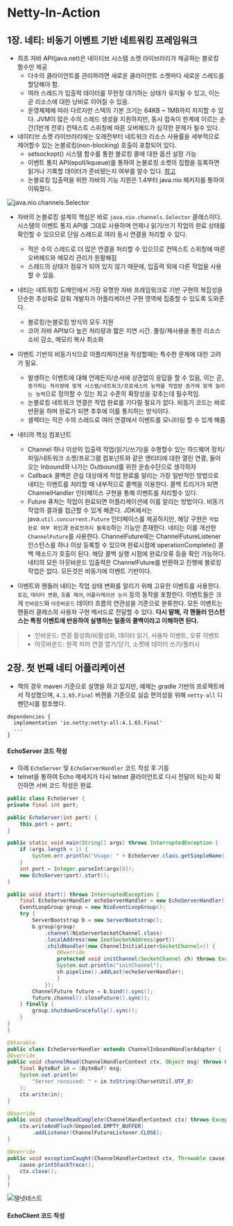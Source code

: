 # Netty-In-Action

## 1장. 네티: 비동기 이벤트 기반 네트워킹 프레임워크
- 최초 자바 API(java.net)은 네이티브 시스템 소켓 라이브러리가 제공하는 블로킹 함수만 제공
  - 다수의 클라이언트를 관리하려면 새로운 클라이언트 소켓마다 새로운 스레드를 할당해야 함.
  - 여러 스레드가 입출력 데이터를 무한정 대기하는 상태가 유지될 수 있고, 이는 곧 리소스에 대한 낭비로 이어질 수 있음.
  - 운영체제에 따라 다르지만 스텍의 기본 크기는 64KB ~ 1MB까지 차지할 수 있다. JVM이 많은 수의 스레드 생성을 지원하지만, 동시 접속이 한계에 이르는 순간(1만개 전후) 컨텍스트 스위칭에 따른 오버헤드가 심각한 문제가 될수 있다.
- 네이티브 소켓 라이브러리에는 오래전부터 네트워크 리소스 사용률을 세부적으로 제어할수 있는 논블로킹(non-blocking) 호출이 포함되어 있다.
  - setsockopt() 시스템 함수를 통한 블로킹 콜에 대한 옵션 설정 가능
  - 이벤트 통지 API(epoll/kqueue)를 통하여 논블로킹 소켓의 집합을 등록하면 읽거나 기록할 데이터가 준비됐는지 여부를 알수 있다. [참고](https://long-zhou.github.io/2012/12/21/epoll-vs-kqueue.html)
  - 논블로킹 입출력을 위한 자바의 기능 지원은 1.4부터 java.nio 패키지를 통하여 이뤄졌다.


![java.nio.channels.Selector](https://drek4537l1klr.cloudfront.net/maurer/Figures/01fig02.jpg)
- 자바의 논블로킹 설계의 핵심은 바로 `java.nio.channels.Selector` 클래스이다. 시스템의 이벤트 통지 API를 그대로 사용하며 언제나 읽기/쓰기 작업의 완료 상태를 확인할 수 있으므로 단일 스레드로 여러 동시 연결을 처리할 수 있다.
  - 적은 수의 스레드로 더 많은 연결을 처리할 수 있으므로 컨텍스트 스위칭에 따른 오버헤드와 메모리 관리가 원활해짐
  - 스레드의 상태가 점유가 되어 있지 않기 때문에, 입출력 외에 다른 작업을 사용할 수 있음.

- 네티는 네트워킹 도메인에서 가장 유명한 자바 프레임워크로 기반 구현의 복잡성을 단순한 추상화로 감춰 개발자가 어플리케이션 구현 영역에 집중할 수 있도록 도와준다.
  - 블로킹/논블로킹 방식의 모두 지원
  - 코어 자바 API보다 높은 처리량과 짧은 지연 시간. 풀링/재사용을 통한 리소스 소비 감소, 메모리 복사 최소화

- 이벤트 기반의 비동기식으로 어플리케이션을 작성할때는 특수한 문제에 대한 고려가 필요. 
  - 발생하는 이벤트에 대해 언제든지/순서에 상관없이 응답을 할 수 있음, 이는 곧, `증가하는 처리량에 맞게 시스템/네트워크/프로세스의 능력을 작업량 증가에 맞게 늘리는 능력`으로 정의할 수 있는 최고 수준의 확장성을 갖추는데 필수적임.
  - 논블로킹 네트워크 연결은 작업 완료를 기다릴 필요가 없다. 비동기 코드는 바로 반환을 하며 완료가 되면 추후에 이를 통지하는 방식이다.
  - 셀렉터는 적은 수의 스레드로 여러 연결에서 이벤트를 모니터링 할 수 있게 해줌
	

- 네티의 핵심 컴포넌트
  - Channel
  하나 이상의 입출력 작업(읽기/쓰기)을 수행할수 있는 하드웨어 장치/파일/네트워크 소켓/프로그램 컴포넌트와 같은 엔티티에 대한 열린 연결, 들어오는 Inbound와 나가는 Outbound를 위한 운송수단으로 생각하자
  - Callback
  콜백은 관심 대상에게 작업 완료를 알리는 가장 일반적인 방법으로 네티는 이벤트를 처리할 때 내부적으로 콜백을 이용한다. 콜백 트리거가 되면 ChannelHandler 인터페이스 구현을 통해 이벤트를 처리할수 있다.
  - Future
  퓨처는 작업이 완료되면 어플리케이션에 이를 알리는 방법이다. 비동기 작업의 결과를 접근할 수 있게 해준다. JDK에서는 java.`util.concurrent.Future` 인터페이스를 제공하지만, 해당 구현은 `작업 완료 여부 확인`과 `완료전까지 블록킹`하는 기능만 존재한다. 네티는 이를 개선한 `ChannelFuture`를 사용한다. ChannelFuture에는 ChannelFutureListener 인스턴스를 하나 이상 등록할 수 있으며 완료시점에 operationComplete() 콜백 메소드가 호출이 된다. 해당 콜백 실행 시점에 완료/오류 등을 확인 가능하다.
  네티의 모든 아웃바운드 입출력은 ChannelFuture를 반환하고 진행에 블로킹 작업은 없다. 모든것은 비동기에 이벤트 기반이다.

- 이벤트와 핸들러
네티는 작업 상태 변화를 알리기 위해 고유한 이벤트를 사용한다. `로깅`, `데이터 변환`, `흐름 제어`, `어플리케이션 논리` 등의 동작을 포함한다. 이벤트들은 크게 `인바운드`와 `아웃바운드` 데이터 흐름의 연관성을 기준으로 분류한다.
모든 이벤트는 핸들러 클래스의 사용자 구현 메서드로 전달할 수 있다. **다시 말해, 각 핸들러 인스턴스는 특정 이벤트에 반응하여 실행하는 일종의 콜백이라고 이해하면 된다.**
> * 인바운드: 연결 활성화/비활성화, 데이터 읽기, 사용자 이벤트, 오류 이벤트
> * 아웃바운드: 원격 피어 연결 열기/닫기, 소켓에 데이터 쓰기/플러시



## 2장. 첫 번째 네티 어플리케이션
- 책의 경우 maven 기준으로 설명을 하고 있지만, 예제는 gradle 기반의 프로젝트에서 작성했으며, `4.1.65.Final` 버젼을 기준으로 실습 편의성을 위해 `netty-all` 디펜던시를 참조했다.
```
dependencies {
  implementation 'io.netty:netty-all:4.1.65.Final'
  ...
}
```

#### EchoServer 코드 작성
  - 아래 `EchoServer` 및 `EchoServerHandler` 코드 작성 후 기동 
  - telnet을 통하여 Echo 메세지가 다시 telnet 클라이언트로 다시 전달이 되는지 확인하면 서버 코드 작성은 완료
```java
public class EchoServer {
private final int port;

public EchoServer(int port) {
	this.port = port;
}

public static void main(String[] args) throws InterruptedException {
	if (args.length < 1) {
		System.err.println("Usage: " + EchoServer.class.getSimpleName() + "<port>");
	}
	int port = Integer.parseInt(args[0]);
	new EchoServer(port).start();
}

public void start() throws InterruptedException {
	final EchoServerHandler echoServerHandler = new EchoServerHandler();
	EventLoopGroup group = new NioEventLoopGroup();
	try {
		ServerBootstrap b = new ServerBootstrap();
		b.group(group)
			.channel(NioServerSocketChannel.class)
			.localAddress(new InetSocketAddress(port))
			.childHandler(new ChannelInitializer<SocketChannel>() {
				@Override
				protected void initChannel(SocketChannel ch) throws Exception {
				System.out.println("initChannel");
				ch.pipeline().addLast(echoServerHandler);
				}
			});
		ChannelFuture future = b.bind().sync();
		future.channel().closeFuture().sync();
	} finally {
		group.shutdownGracefully().sync();
	}
}
}
```

```java
@Sharable
public class EchoServerHandler extends ChannelInboundHandlerAdapter {
@Override
public void channelRead(ChannelHandlerContext ctx, Object msg) throws Exception {
	final ByteBuf in = (ByteBuf) msg;
	System.out.println(
		"Server received: " + in.toString(CharsetUtil.UTF_8)
	);
	ctx.write(in);
}

@Override
public void channelReadComplete(ChannelHandlerContext ctx) throws Exception {
	ctx.writeAndFlush(Unpooled.EMPTY_BUFFER)
		.addListener(ChannelFutureListener.CLOSE);
}

@Override
public void exceptionCaught(ChannelHandlerContext ctx, Throwable cause) throws Exception {
	cause.printStackTrace();
	ctx.close();
}
}
```

![텔넷테스트](https://i.imgur.com/jvDaSSu.png)

#### EchoClient 코드 작성
```java
```
```java
```
